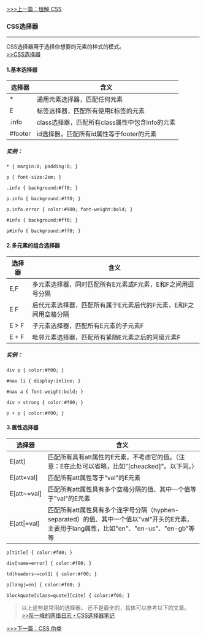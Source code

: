 [>>>上一篇：理解 CSS](../../lib/CSS/理解CSS.md)

### CSS选择器
---
CSS选择器用于选择你想要的元素的样式的模式。  
[>>CSS选择器](https://www.runoob.com/cssref/css-selectors.html)

#### 1.基本选择器  

| 选择器 | 含义 |  
| ---- | ---- |
| * | 通用元素选择器，匹配任何元素 |
| E	| 标签选择器，匹配所有使用E标签的元素 |
| .info |	class选择器，匹配所有class属性中包含info的元素 |
| #footer |	id选择器，匹配所有id属性等于footer的元素 |

##### 实例：
```
* { margin:0; padding:0; }

p { font-size:2em; }

.info { background:#ff0; }

p.info { background:#ff0; }

p.info.error { color:#900; font-weight:bold; }

#info { background:#ff0; }

p#info { background:#ff0; }
```

#### 2.多元素的组合选择器
| 选择器	| 含义 |
| ---- | ---- |
| E,F	| 多元素选择器，同时匹配所有E元素或F元素，E和F之间用逗号分隔 |
| E F	| 后代元素选择器，匹配所有属于E元素后代的F元素，E和F之间用空格分隔 |
| E > F	| 子元素选择器，匹配所有E元素的子元素F |
| E + F	| 毗邻元素选择器，匹配所有紧随E元素之后的同级元素F |

##### 实例：
```
div p { color:#f00; }

#nav li { display:inline; }

#nav a { font-weight:bold; }

div > strong { color:#f00; }

p + p { color:#f00; }
```

#### 3.属性选择器
| 选择器 |	含义|
| ---- | ---- |
|	E[att] |	匹配所有具有att属性的E元素，不考虑它的值。（注意：E在此处可以省略，比如"[cheacked]"。以下同。）|
|	E[att=val] | 匹配所有att属性等于"val"的E元素 |
|	E[att~=val] |	匹配所有att属性具有多个空格分隔的值、其中一个值等于"val"的E元素|
|	E[att\|=val] |	匹配所有att属性具有多个连字号分隔（hyphen-separated）的值、其中一个值以"val"开头的E元素，主要用于lang属性，比如"en"、"en-us"、"en-gb"等等|

```
p[title] { color:#f00; }

div[name=error] { color:#f00; }

td[headers~=col1] { color:#f00; }

p[lang|=en] { color:#f00; }

blockquote[class=quote][cite] { color:#f00; }
```

>以上这些是常用的选择器。
还不是最全的，具体可以参考以下的文章。  
[>>阮一峰的网络日志・CSS选择器笔记](http://www.ruanyifeng.com/blog/2009/03/css_selectors.html)

[>>>下一篇：CSS 伪类](../../lib/CSS/CSS伪类.md)
